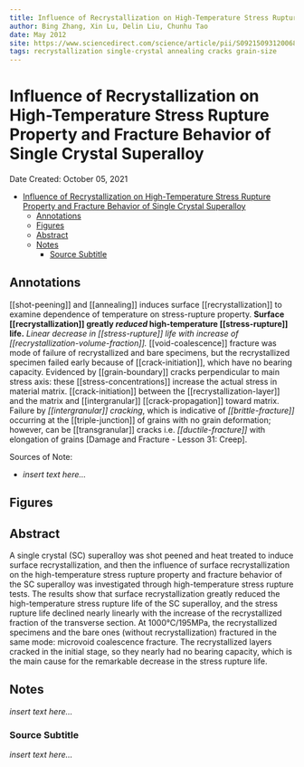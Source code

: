 ```yaml
---
title: Influence of Recrystallization on High-Temperature Stress Rupture Property and Fracture Behavior of Single Crystal Superalloy
author: Bing Zhang, Xin Lu, Delin Liu, Chunhu Tao
date: May 2012
site: https://www.sciencedirect.com/science/article/pii/S092150931200682X
tags: recrystallization single-crystal annealing cracks grain-size
---
```

<script type="text/javascript"
        src="https://cdnjs.cloudflare.com/ajax/libs/mathjax/2.7.0/MathJax.js?config=TeX-AMS_CHTML">
</script>
<script type="text/x-mathjax-config">
	MathJax.Ajax.config.path["Extra"] = "https://jmanthony3.github.io/Codes/MathJax/extensions/TeX",
	MathJax.Hub.Config({
		TeX: {
			equationNumbers: {
				autoNumber: "AMS"
			},
			extensions: [
				"[Extra]/Taylor.js",
				"[Extra]/NumericalMethods.js"
			]
		},
		tex2jax: {
			inlineMath: [["$", "$"], ["\\(", "\\)"]],
			blockMath: [["$$", "$$"], ["\\[", "\\]"]],
		},
});
</script>
<!-- %%%%%%%% Document Metadata %%%%%%%% -->
# Influence of Recrystallization on High-Temperature Stress Rupture Property and Fracture Behavior of Single Crystal Superalloy

Date Created: October 05, 2021

- [Influence of Recrystallization on High-Temperature Stress Rupture Property and Fracture Behavior of Single Crystal Superalloy](#influence-of-recrystallization-on-high-temperature-stress-rupture-property-and-fracture-behavior-of-single-crystal-superalloy)
	- [Annotations](#annotations)
	- [Figures](#figures)
	- [Abstract](#abstract)
	- [Notes](#notes)
		- [Source Subtitle](#source-subtitle)
<!-- %%%%%%%%%%%%%%%%%%%%%%%%%%%%%% -->





<!-- START WRITING BELOW -->





<!-- %%%%%%%%%%%%%%%%%%%%%%%%%%%%%% -->
## Annotations
[[shot-peening]] and [[annealing]] induces surface [[recrystallization]] to examine dependence of temperature on stress-rupture property. **Surface [[recrystallization]] greatly *reduced* high-temperature [[stress-rupture]] life.** *Linear decrease in [[stress-rupture]] life with increase of [[recrystallization-volume-fraction]].* [[void-coalescence]] fracture was mode of failure of recrystallized and bare specimens, but the recrystallized specimen failed early because of [[crack-initiation]], which have no bearing capacity. Evidenced by [[grain-boundary]] cracks perpendicular to main stress axis: these [[stress-concentrations]] increase the actual stress in material matrix. [[crack-initiation]] between the [[recrystallization-layer]] and the matrix and [[intergranular]] [[crack-propagation]] toward matrix. Failure by *[[intergranular]] cracking*, which is indicative of *[[brittle-fracture]]* occurring at the [[triple-junction]] of grains with no grain deformation; however, can be [[transgranular]] cracks i.e. *[[ductile-fracture]]* with elongation of grains [Damage and Fracture - Lesson 31: Creep].

Sources of Note:
- *insert text here$\dots$*

## Figures

## Abstract
A single crystal (SC) superalloy was shot peened and heat treated to induce surface recrystallization, and then the influence of surface recrystallization on the high-temperature stress rupture property and fracture behavior of the SC superalloy was investigated through high-temperature stress rupture tests. The results show that surface recrystallization greatly reduced the high-temperature stress rupture life of the SC superalloy, and the stress rupture life declined nearly linearly with the increase of the recrystallized fraction of the transverse section. At 1000°C/195MPa, the recrystallized specimens and the bare ones (without recrystallization) fractured in the same mode: microvoid coalescence fracture. The recrystallized layers cracked in the initial stage, so they nearly had no bearing capacity, which is the main cause for the remarkable decrease in the stress rupture life.

## Notes
*insert text here$\dots$*

### Source Subtitle
*insert text here$\dots$*
<!-- %%%%%%%%%%%%%%%%%%%%%%%%%%%%%% -->





<!-- %%%%%%%% End Document %%%%%%%% -->